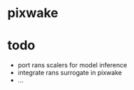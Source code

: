 # pixwake

# todo

- port rans scalers for model inference
- integrate rans surrogate in pixwake
- ...